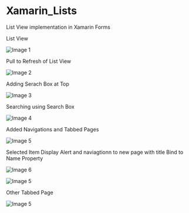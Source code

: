 # Xamarin_Lists
List View implementation in Xamarin Forms

List View

![Image 1](https://github.com/Esabzayi/Xamarin_Lists/blob/master/Xamarin_Lists/Xamarin_Lists/images/image1.jpeg)

Pull to Refresh of List View

![Image 2](https://github.com/Esabzayi/Xamarin_Lists/blob/master/Xamarin_Lists/Xamarin_Lists/images/image2.jpeg)

Adding Serach Box at Top

![Image 3](https://github.com/Esabzayi/Xamarin_Lists/blob/master/Xamarin_Lists/Xamarin_Lists/images/image3.jpeg)

Searching using Search Box

![Image 4](https://github.com/Esabzayi/Xamarin_Lists/blob/master/Xamarin_Lists/Xamarin_Lists/images/image4.jpeg)

Added Navigations and Tabbed Pages

![Image 5](https://github.com/Esabzayi/Xamarin_Lists/blob/master/Xamarin_Lists/Xamarin_Lists/images/image5.jpeg)

Selected Item Display Alert and naviagtionn to new page with title Bind to Name Property

![Image 6](https://github.com/Esabzayi/Xamarin_Lists/blob/master/Xamarin_Lists/Xamarin_Lists/images/Image6.jpeg)

![Image 5](https://github.com/Esabzayi/Xamarin_Lists/blob/master/Xamarin_Lists/Xamarin_Lists/images/Image7.jpeg)

Other Tabbed Page

![Image 5](https://github.com/Esabzayi/Xamarin_Lists/blob/master/Xamarin_Lists/Xamarin_Lists/images/Image8.jpeg)

